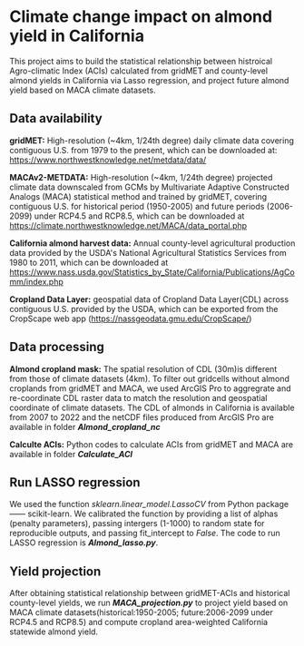 # Climate change impact on almond yield in California

This project aims to build the statistical relationship between histroical Agro-climatic Index (ACIs) calculated from gridMET and county-level almond yields in California via Lasso regression, and project future almond yield based on MACA climate datasets. 

## Data availability
**gridMET:** High-resolution (~4km, 1/24th degree) daily climate data covering contiguous U.S. from 1979 to the present, 
which can be downloaded at: https://www.northwestknowledge.net/metdata/data/

**MACAv2-METDATA:** High-resolution (~4km, 1/24th degree) projected climate data downscaled from GCMs by Multivariate Adaptive Constructed Analogs (MACA)    statistical method and trained by gridMET, covering contiguous U.S. for historical period (1950-2005) and future periods (2006-2099)   under RCP4.5 and RCP8.5, which can be downloaded at https://climate.northwestknowledge.net/MACA/data_portal.php

**California almond harvest data:** Annual county-level agricultural production data provided by the USDA's National Agricultural Statistics Services from 1980 to 2011, which can be downloaded at https://www.nass.usda.gov/Statistics_by_State/California/Publications/AgComm/index.php

**Cropland Data Layer:** geospatial data of Cropland Data Layer(CDL) across contiguous U.S. provided by the USDA, which can be exported from the CropScape web app (https://nassgeodata.gmu.edu/CropScape/)



## Data processing
**Almond cropland mask:** The spatial resolution of CDL (30m)is different from those of climate datasets (4km). To filter out gridcells without almond croplands from gridMET and MACA, we used ArcGIS Pro to aggregrate and re-coordinate CDL raster data to match the resolution and geospatial coordinate of climate datasets. The CDL of almonds in California is available from 2007 to 2022 and the netCDF files produced from ArcGIS Pro are available in folder ***Almond_cropland_nc***

**Calculte ACIs:** Python codes to calculate ACIs from gridMET and MACA are available in folder ***Calculate_ACI***

## Run LASSO regression ##
We used the function *sklearn.linear_model.LassoCV*  from Python package —— scikit-learn. We calibrated the function by providing a list of alphas (penalty parameters), passing intergers (1-1000) to random state for reproducible outputs, and passing fit_intercept to *False*. The code to run LASSO regression is ***Almond_lasso.py***.

## Yield projection ##
After obtaining statistical relationship between gridMET-ACIs and historical county-level yields, we run ***MACA_projection.py*** to project yield based on MACA climate datasets(historical:1950-2005; future:2006-2099 under RCP4.5 and RCP8.5) and compute cropland area-weighted California statewide almond yield. 

